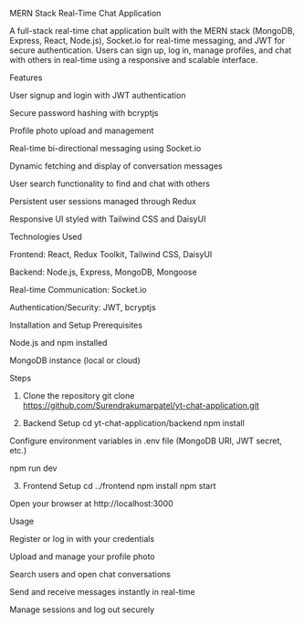 MERN Stack Real-Time Chat Application

A full-stack real-time chat application built with the MERN stack (MongoDB, Express, React, Node.js), Socket.io for real-time messaging, and JWT for secure authentication. Users can sign up, log in, manage profiles, and chat with others in real-time using a responsive and scalable interface.

Features

User signup and login with JWT authentication

Secure password hashing with bcryptjs

Profile photo upload and management

Real-time bi-directional messaging using Socket.io

Dynamic fetching and display of conversation messages

User search functionality to find and chat with others

Persistent user sessions managed through Redux

Responsive UI styled with Tailwind CSS and DaisyUI

Technologies Used

Frontend: React, Redux Toolkit, Tailwind CSS, DaisyUI

Backend: Node.js, Express, MongoDB, Mongoose

Real-time Communication: Socket.io

Authentication/Security: JWT, bcryptjs

Installation and Setup
Prerequisites

Node.js and npm installed

MongoDB instance (local or cloud)

Steps
1. Clone the repository
git clone https://github.com/Surendrakumarpatel/yt-chat-application.git

2. Backend Setup
cd yt-chat-application/backend
npm install


Configure environment variables in .env file (MongoDB URI, JWT secret, etc.)

npm run dev

3. Frontend Setup
cd ../frontend
npm install
npm start


Open your browser at http://localhost:3000

Usage

Register or log in with your credentials

Upload and manage your profile photo

Search users and open chat conversations

Send and receive messages instantly in real-time

Manage sessions and log out securely
